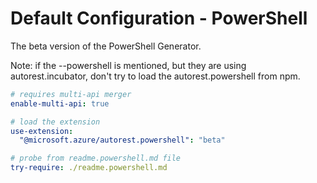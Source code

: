 # Default Configuration - PowerShell

The beta version of the PowerShell Generator.


Note: if the --powershell is mentioned, but they are using autorest.incubator, don't try to load the autorest.powershell from npm.

``` yaml $(powershell) && ( "$(requesting-extensions)".indexOf('autorest.incubator') === -1 ) 
# requires multi-api merger
enable-multi-api: true

# load the extension 
use-extension:
  "@microsoft.azure/autorest.powershell": "beta"

# probe from readme.powershell.md file 
try-require: ./readme.powershell.md

```
